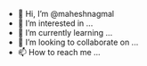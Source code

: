 - 👋 Hi, I’m @maheshnagmal
- 👀 I’m interested in ...
- 🌱 I’m currently learning ...
- 💞️ I’m looking to collaborate on ...
- 📫 How to reach me ...

<!---
maheshnagmal/maheshnagmal is a ✨ special ✨ repository because its `README.md` (this file) appears on your GitHub profile.
You can click the Preview link to take a look at your changes.
--->
